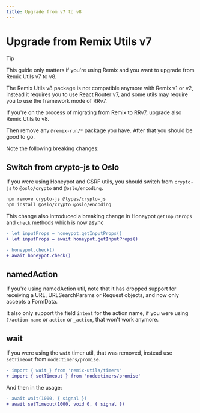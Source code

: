```yaml
---
title: Upgrade from v7 to v8
---
```


# Upgrade from Remix Utils v7

> [!TIP]
> This guide only matters if you're using Remix and you want to upgrade from Remix Utils v7 to v8.

The Remix Utils v8 package is not compatible anymore with Remix v1 or v2, instead it requires you to use React Router v7, and some utils may require you to use the framework mode of RRv7.

If you're on the process of migrating from Remix to RRv7, upgrade also Remix Utils to v8.

Then remove any `@remix-run/*` package you have. After that you should be good to go.

Note the following breaking changes:

## Switch from crypto-js to Oslo

If you were using Honeypot and CSRF utils, you should switch from `crypto-js` to `@oslo/crypto` and `@oslo/encoding`.

```sh
npm remove crypto-js @types/crypto-js
npm install @oslo/crypto @oslo/encoding
```

This change also introduced a breaking change in Honeypot `getInputProps` and `check` methods which is now async

```diff
- let inputProps = honeypot.getInputProps()
+ let inputProps = await honeypot.getInputProps()
```

```diff
- honeypot.check()
+ await honeypot.check()
```

## namedAction

If you're using namedAction util, note that it has dropped support for receiving a URL, URLSearchParams or Request objects, and now only accepts a FormData.

It also only support the field `intent` for the action name, if you were using `?/action-name` or `action` or `_action`, that won't work anymore.

## wait

If you were using the `wait` timer util, that was removed, instead use `setTimeout` from `node:timers/promise`.

```diff
- import { wait } from 'remix-utils/timers"
+ import { setTimeout } from 'node:timers/promise'
```

And then in the usage:

```diff
- await wait(1000, { signal })
+ await setTimeout(1000, void 0, { signal })
```
